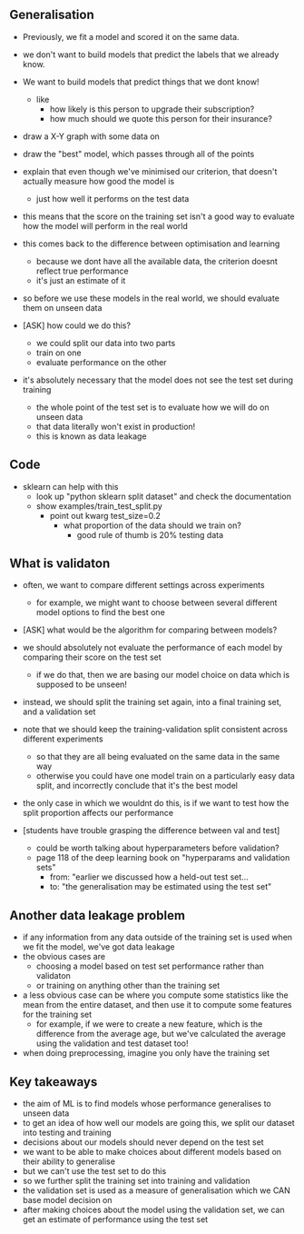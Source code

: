 ## Generalisation
- Previously, we fit a model and scored it on the same data.

- we don't want to build models that predict the labels that we already know. 
- We want to build models that predict things that we dont know!
	- like 
		- how likely is this person to upgrade their subscription?
		- how much should we quote this person for their insurance?

- draw a X-Y graph with some data on
- draw the "best" model, which passes through all of the points
- explain that even though we've minimised our criterion, that doesn't actually measure how good the model is
	- just how well it performs on the test data
- this means that the score on the training set isn't a good way to evaluate how the model will perform in the real world
- this comes back to the difference between optimisation and learning
	- because we dont have all the available data, the criterion doesnt reflect true performance
	- it's just an estimate of it
- so before we use these models in the real world, we should evaluate them on unseen data
- [ASK] how could we do this?
	- we could split our data into two parts
	- train on one
	- evaluate performance on the other
- it's absolutely necessary that the model does not see the test set during training
	- the whole point of the test set is to evaluate how we will do on unseen data
	- that data literally won't exist in production!
	- this is known as data leakage

## Code
- sklearn can help with this
	- look up "python sklearn split dataset" and check the documentation
	- show examples/train_test_split.py
		- point out kwarg test_size=0.2
			- what proportion of the data should we train on?
				- good rule of thumb is 20% testing data

## What is validaton
- often, we want to compare different settings across experiments
	- for example, we might want to choose between several different model options to find the best one
- [ASK] what would be the algorithm for comparing between models? 
- we should absolutely not evaluate the performance of each model by comparing their score on the test set
	- if we do that, then we are basing our model choice on data which is supposed to be unseen!
- instead, we should split the training set again, into a final training set, and a validation set
- note that we should keep the training-validation split consistent across different experiments
	- so that they are all being evaluated on the same data in the same way
	- otherwise you could have one model train on a particularly easy data split, and incorrectly conclude that it's the best model
- the only case in which we wouldnt do this, is if we want to test how the split proportion affects our performance

- [students have trouble grasping the difference between val and test]
	- could be worth talking about hyperparameters before validation?
	- page 118 of the deep learning book on "hyperparams and validation sets"
		- from: "earlier we discussed how a held-out test set...
		- to: "the generalisation may be estimated using the test set"

## Another data leakage problem
- if any information from any data outside of the training set is used when we fit the model, we've got data leakage
- the obvious cases are
	- choosing a model based on test set performance rather than validaton
	- or training on anything other than the training set
- a less obvious case can be where you compute some statistics like the mean from the entire dataset, and then use it to compute some features for the training set
	- for example, if we were to create a new feature, which is the difference from the average age, but we've calculated the average using the validation and test dataset too!
- when doing preprocessing, imagine you only have the training set

## Key takeaways
- the aim of ML is to find models whose performance generalises to unseen data
- to get an idea of how well our models are going this, we split our dataset into testing and training
- decisions about our models should never depend on the test set
- we want to be able to make choices about different models based on their ability to generalise
- but we can't use the test set to do this
- so we further split the training set into training and validation
- the validation set is used as a measure of generalisation which we CAN base model decision on
- after making choices about the model using the validation set, we can get an estimate of performance using the test set